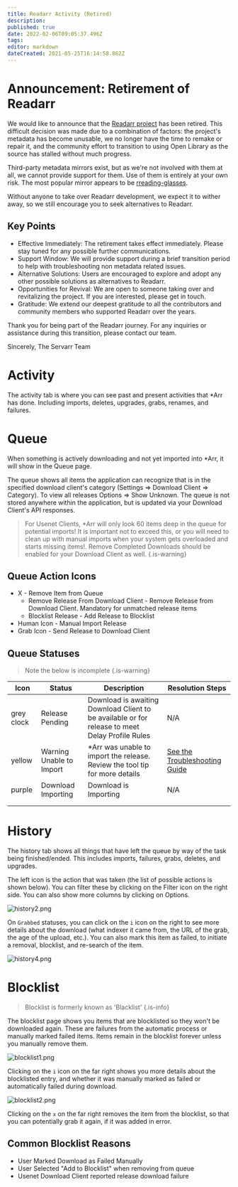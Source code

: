 ```yaml
---
title: Readarr Activity (Retired)
description:
published: true
date: 2022-02-06T09:05:37.496Z
tags:
editor: markdown
dateCreated: 2021-05-25T16:14:58.862Z
---
```


# Announcement: Retirement of Readarr

We would like to announce that the [Readarr project](https://github.com/Readarr/Readarr) has been retired. This difficult decision was made due to a combination of factors: the project's metadata has become unusable, we no longer have the time to remake or repair it, and the community effort to transition to using Open Library as the source has stalled without much progress.

Third-party metadata mirrors exist, but as we're not involved with them at all, we cannot provide support for them. Use of them is entirely at your own risk. The most popular mirror appears to be [rreading-glasses](https://github.com/blampe/rreading-glasses).

Without anyone to take over Readarr development, we expect it to wither away, so we still encourage you to seek alternatives to Readarr.

## Key Points

- Effective Immediately: The retirement takes effect immediately. Please stay tuned for any possible further communications.
- Support Window: We will provide support during a brief transition period to help with troubleshooting non metadata related issues.
- Alternative Solutions: Users are encouraged to explore and adopt any other possible solutions as alternatives to Readarr.
- Opportunities for Revival: We are open to someone taking over and revitalizing the project. If you are interested, please get in touch.
- Gratitude: We extend our deepest gratitude to all the contributors and community members who supported Readarr over the years.

Thank you for being part of the Readarr journey. For any inquiries or assistance during this transition, please contact our team.

Sincerely,
The Servarr Team

# Activity

The activity tab is where you can see past and present activities that \*Arr  has done. Including imports, deletes, upgrades, grabs, renames, and failures.

# Queue

When something is actively downloading and not yet imported into \*Arr, it will show in the Queue page.

The queue shows all items the application can recognize that is in the specified download client's category (Settings => Download Client => Category). To view all releases Options => Show Unknown. The queue is not stored anywhere within the application, but is updated via your Download Client's API responses.

> For Usenet Clients, \*Arr will only look 60 items deep in the queue for potential imports! It is important not to exceed this, or you will need to clean up with manual imports when your system gets overloaded and starts missing items!.
> Remove Completed Downloads should be enabled for your Download Client as well. {.is-warning}

## Queue Action Icons

- X - Remove Item from Queue
  - Remove Release From Download Client - Remove Release from Download Client. Mandatory for unmatched release items
  - Blocklist Release - Add Release to Blocklist
- Human Icon - Manual Import Release
- Grab Icon - Send Release to Download Client

## Queue Statuses

> Note the below is incomplete {.is-warning}

| Icon       | Status                   | Description                                                                                     | Resolution Steps                                          |
| ---------- | ------------------------ | ----------------------------------------------------------------------------------------------- | --------------------------------------------------------- |
| grey clock | Release Pending          | Download is awaiting Download Client to be available or for release to meet Delay Profile Rules | N/A                                                       |
| yellow     | Warning Unable to Import | \*Arr was unable to import the release. Review the tool tip for more details                    | [See the Troubleshooting Guide](/readarr/troubleshooting) |
| purple     | Download Importing       | Download is Importing                                                                           | N/A                                                       |
|            |                          |                                                                                                 |                                                           |
|            |                          |                                                                                                 |                                                           |

# History

The history tab shows all things that have left the queue by way of the task being finished/ended. This includes imports, failures, grabs, deletes, and upgrades.

The left icon is the action that was taken (the list of possible actions is shown below). You can filter these by clicking on the Filter icon on the right side. You can also show more columns by clicking on Options.

![history2.png](/assets/readarr/history2.png)

On `Grabbed` statuses, you can click on the `i` icon on the right to see more details about the download (what indexer it came from, the URL of the grab, the age of the upload, etc.). You can also mark this item as failed, to initiate a removal, blocklist, and re-search of the item.

![history4.png](/assets/readarr/history4.png)

# Blocklist

> Blocklist is formerly known as 'Blacklist' {.is-info}

The blocklist page shows you items that are blocklisted so they won't be downloaded again. These are failures from the automatic process or manually marked failed items. Items remain in the blocklist forever unless you manually remove them.

![blocklist1.png](/assets/readarr/blocklist1.png)

Clicking on the `i` icon on the far right shows you more details about the blocklisted entry, and whether it was manually marked as failed or automatically failed during download.

![blocklist2.png](/assets/readarr/blocklist2.png)

Clicking on the `x` on the far right removes the item from the blocklist, so that you can potentially grab it again, if it was added in error.

## Common Blocklist Reasons

- User Marked Download as Failed Manually
- User Selected "Add to Blocklist" when removing from queue
- Usenet Download Client reported release download failure
